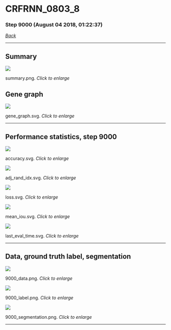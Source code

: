 # CRFRNN_0803_8

### Step 9000 (August 04 2018, 01:22:37)

[_Back_](..)

---

## Summary

<div class="images"><a href="media/summary.png"><img  src="media/summary.png" align="center"></a><p>summary.png. <i>Click to enlarge</i></p></div>

## Gene graph

<div class="images"><a href="media/gene_graph.svg"><img  src="media/gene_graph.svg" align="center"></a><p>gene_graph.svg. <i>Click to enlarge</i></p></div>

---

## Performance statistics, step 9000

<div class="images"><a href="media/accuracy.svg"><img class="mini" src="media/accuracy.svg" align="center"></a><p>accuracy.svg. <i>Click to enlarge</i></p></div>
<div class="images"><a href="media/adj_rand_idx.svg"><img class="mini" src="media/adj_rand_idx.svg" align="center"></a><p>adj_rand_idx.svg. <i>Click to enlarge</i></p></div>
<div class="images"><a href="media/loss.svg"><img class="mini" src="media/loss.svg" align="center"></a><p>loss.svg. <i>Click to enlarge</i></p></div>
<div class="images"><a href="media/mean_iou.svg"><img class="mini" src="media/mean_iou.svg" align="center"></a><p>mean_iou.svg. <i>Click to enlarge</i></p></div>
<div class="images"><a href="media/last_eval_time.svg"><img class="mini" src="media/last_eval_time.svg" align="center"></a><p>last_eval_time.svg. <i>Click to enlarge</i></p></div>

---

## Data, ground truth label, segmentation

<div class="images"><a href="media/9000_data.png"><img class="mini" src="media/9000_data.png" align="center"></a><p>9000_data.png. <i>Click to enlarge</i></p></div>
<div class="images"><a href="media/9000_label.png"><img class="mini" src="media/9000_label.png" align="center"></a><p>9000_label.png. <i>Click to enlarge</i></p></div>
<div class="images"><a href="media/9000_segmentation.png"><img class="mini" src="media/9000_segmentation.png" align="center"></a><p>9000_segmentation.png. <i>Click to enlarge</i></p></div>

---


